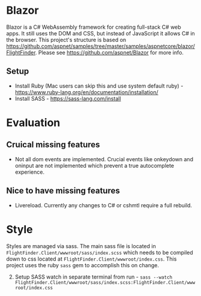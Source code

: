 # Blazor

Blazor is a C# WebAssembly framework for creating full-stack C# web apps. It still uses the DOM and CSS, but instead of JavaScript it allows C# in the browser. This project's structure is based on https://github.com/aspnet/samples/tree/master/samples/aspnetcore/blazor/FlightFinder. Please see https://github.com/aspnet/Blazor for more info.

## Setup
* Install Ruby (Mac users can skip this and use system default ruby) - https://www.ruby-lang.org/en/documentation/installation/
* Install SASS - https://sass-lang.com/install

# Evaluation

## Cruical missing features
* Not all dom events are implemented. Crucial events like onkeydown and oninput are not implemented which prevent a true autocomplete experience.

## Nice to have missing features
* Livereload. Currently any changes to C# or cshmtl require a full rebuild.

# Style

Styles are managed via sass. The main sass file is located in `FlightFinder.Client/wwwroot/sass/index.scss` which needs to be compiled down to css located at `FlightFinder.Client/wwwroot/index.css`. This project uses the ruby `sass` gem to accomplish this on change.


2) Setup SASS watch in separate terminal from run - `sass --watch FlightFinder.Client/wwwroot/sass/index.scss:FlightFinder.Client/wwwroot/index.css`
